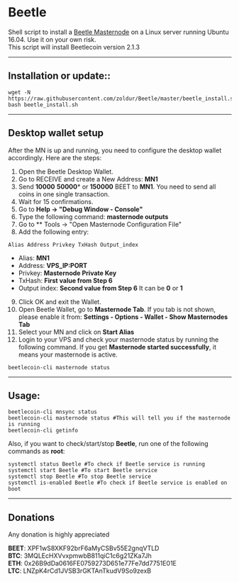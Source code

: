 # Beetle
Shell script to install a [Beetle Masternode](https://beetlecoin.io) on a Linux server running Ubuntu 16.04. Use it on your own risk.  
This script will install Beetlecoin version 2.1.3

***
## Installation or update::
```
wget -N https://raw.githubusercontent.com/zoldur/Beetle/master/beetle_install.sh
bash beetle_install.sh
```
***

## Desktop wallet setup

After the MN is up and running, you need to configure the desktop wallet accordingly. Here are the steps:
1. Open the Beetle Desktop Wallet.
2. Go to RECEIVE and create a New Address: **MN1**
3. Send **10000** **50000*** or **150000** BEET to **MN1**. You need to send all coins in one single transaction.
4. Wait for 15 confirmations.
5. Go to **Help -> "Debug Window - Console"**
6. Type the following command: **masternode outputs**
7. Go to  ** Tools -> "Open Masternode Configuration File"
8. Add the following entry:
```
Alias Address Privkey TxHash Output_index
```
* Alias: **MN1**
* Address: **VPS_IP:PORT**
* Privkey: **Masternode Private Key**
* TxHash: **First value from Step 6**
* Output index:  **Second value from Step 6** It can be **0** or **1**
9. Click OK and exit the Wallet.
10. Open Beetle Wallet, go to **Masternode Tab**. If you tab is not shown, please enable it from: **Settings - Options - Wallet - Show Masternodes Tab**
11. Select your MN and click on **Start Alias**
12. Login to your VPS and check your masternode status by running the following command. If you get **Masternode started successfully**, it means your masternode is active.
```
beetlecoin-cli masternode status
```
***

## Usage:
```
beetlecoin-cli mnsync status
beetlecoin-cli masternode status #This will tell you if the masternode is running
beetlecoin-cli getinfo
```
Also, if you want to check/start/stop **Beetle**, run one of the following commands as **root**:

```
systemctl status Beetle #To check if Beetle service is running
systemctl start Beetle #To start Beetle service
systemctl stop Beetle #To stop Beetle service
systemctl is-enabled Beetle #To check if Beetle service is enabled on boot
```
***


## Donations

Any donation is highly appreciated

**BEET**: XPF1wS8XKF92brF6aMyCSBv55E2gnqVTLD  
**BTC**: 3MQLEcHXVvxpmwbB811qiC1c6g21ZKa7Jh  
**ETH**: 0x26B9dDa0616FE0759273D651e77Fe7dd7751E01E  
**LTC**: LNZpK4rCd1JVSB3rGKTAnTkudV9So9zexB  


